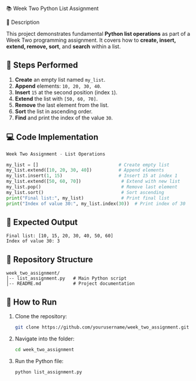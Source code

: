 📚 Week Two Python List Assignment

📝 Description

This project demonstrates fundamental **Python list operations** as part of a Week Two programming assignment.
It covers how to **create, insert, extend, remove, sort**, and **search** within a list.


## 🔹 Steps Performed

1. **Create** an empty list named `my_list`.
2. **Append** elements: `10, 20, 30, 40`.
3. **Insert** `15` at the second position (index `1`).
4. **Extend** the list with `[50, 60, 70]`.
5. **Remove** the last element from the list.
6. **Sort** the list in ascending order.
7. **Find** and print the index of the value `30`.

## 💻 Code Implementation

```python
Week Two Assignment - List Operations

my_list = []                              # Create empty list
my_list.extend([10, 20, 30, 40])          # Append elements
my_list.insert(1, 15)                     # Insert 15 at index 1
my_list.extend([50, 60, 70])               # Extend with new list
my_list.pop()                              # Remove last element
my_list.sort()                             # Sort ascending
print("Final list:", my_list)              # Print final list
print("Index of value 30:", my_list.index(30))  # Print index of 30
```

## 📌 Expected Output

```
Final list: [10, 15, 20, 30, 40, 50, 60]
Index of value 30: 3
```

## 📂 Repository Structure

```
week_two_assignment/
│-- list_assignment.py   # Main Python script
│-- README.md            # Project documentation
```


## 🚀 How to Run

1. Clone the repository:

   ```bash
   git clone https://github.com/yourusername/week_two_assignment.git
   ```
2. Navigate into the folder:

   ```bash
   cd week_two_assignment
   ```
3. Run the Python file:

   ```bash
   python list_assignment.py
   ```
